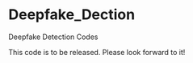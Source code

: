 # Deepfake_Dection

Deepfake Detection Codes

This code is to be released. Please look forward to it!
